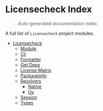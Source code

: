 # Licensecheck Index

> Auto-generated documentation index.

A full list of `Licensecheck` project modules.

- [Licensecheck](licensecheck/index.md#licensecheck)
    - [Module](licensecheck/module.md#module)
    - [Cli](licensecheck/cli.md#cli)
    - [Formatter](licensecheck/formatter.md#formatter)
    - [Get Deps](licensecheck/get_deps.md#get-deps)
    - [License Matrix](licensecheck/license_matrix.md#license-matrix)
    - [Packageinfo](licensecheck/packageinfo.md#packageinfo)
    - [Resolvers](licensecheck/resolvers/index.md#resolvers)
        - [Native](licensecheck/resolvers/native.md#native)
        - [Uv](licensecheck/resolvers/uv.md#uv)
    - [Session](licensecheck/session.md#session)
    - [Types](licensecheck/types.md#types)
